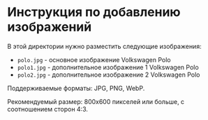# Инструкция по добавлению изображений

В этой директории нужно разместить следующие изображения:

- `polo.jpg` - основное изображение Volkswagen Polo
- `polo1.jpg` - дополнительное изображение 1 Volkswagen Polo
- `polo2.jpg` - дополнительное изображение 2 Volkswagen Polo

Поддерживаемые форматы: JPG, PNG, WebP.

Рекомендуемый размер: 800x600 пикселей или больше, с соотношением сторон 4:3. 